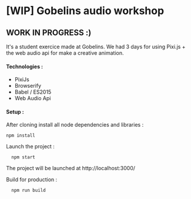 # [WIP] Gobelins audio workshop 
WORK IN PROGRESS :)
----
It's a student exercice made at Gobelins. 
We had 3 days for using Pixi.js + the web audio api for make a creative animation.

#### Technologies :

* PixiJs
* Browserify
* Babel / ES2015
* Web Audio Api



#### Setup :

After cloning install all node dependencies  and libraries :  
```shell
npm install
```



Launch the project :  
```shell
  npm start
```

The project will be launched at http://localhost:3000/



Build for production :  
```shell
  npm run build
```
